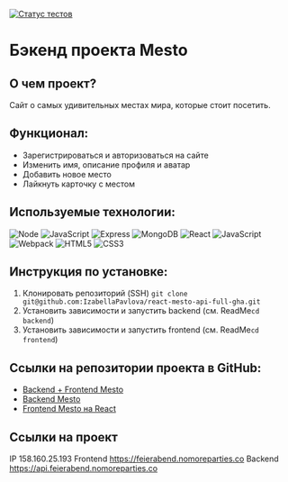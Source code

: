 [![Статус тестов](../../actions/workflows/tests.yml/badge.svg)](../../actions/workflows/tests.yml)

# Бэкенд проекта Mesto

## О чем проект?

Сайт о самых удивительных местах мира, которые стоит посетить.

## Функционал:

- Зарегистрироваться и авторизоваться на сайте
- Изменить имя, описание профиля и аватар
- Добавить новое место
- Лайкнуть карточку с местом

## Используемые технологии:

![Node](https://img.shields.io/badge/-Node-090909?style=for-the-badge&logo=Node)
![JavaScript](https://img.shields.io/badge/-JavaScript-090909?style=for-the-badge&logo=JavaScript)
![Express](https://img.shields.io/badge/-Express-090909?style=for-the-badge&logo=Express)
![MongoDB](https://img.shields.io/badge/-MongoDB-090909?style=for-the-badge&logo=MongoDB)
![React](https://img.shields.io/badge/-React-090909?style=for-the-badge&logo=React)
![JavaScript](https://img.shields.io/badge/-JavaScript-090909?style=for-the-badge&logo=JavaScript)
![Webpack](https://img.shields.io/badge/-Webpack-090909?style=for-the-badge&logo=Webpack)
![HTML5](https://img.shields.io/badge/-HTML5-090909?style=for-the-badge&logo=HTML5)
![CSS3](https://img.shields.io/badge/-CSS3-090909?style=for-the-badge&logo=CSS3)

## Инструкция по установке:
1. Клонировать репозиторий (SSH)
`git clone git@github.com:IzabellaPavlova/react-mesto-api-full-gha.git`
2. Установить зависимости и запустить backend (см. ReadMe`cd backend`)
3. Установить зависимости и запустить frontend (см. ReadMe`cd frontend`)

## Ссылки на репозитории проекта в GitHub:
* [Backend + Frontend Mesto](https://github.com/IzabellaPavlova/react-mesto-api-full-gha)
* [Backend Mesto](https://github.com/IzabellaPavlova/express-mesto-gha)
* [Frontend Mesto на React](https://github.com/IzabellaPavlova/react-mesto-auth)

## Ссылки на проект

IP 158.160.25.193
Frontend https://feierabend.nomoreparties.co
Backend https://api.feierabend.nomoreparties.co
